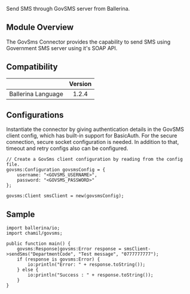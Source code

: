 Send SMS through GovSMS server from Ballerina.

## Module Overview

The GovSms Connector provides the capability to send SMS using Government SMS server using it's SOAP API. 

## Compatibility
|                     |    Version           |
|:-------------------:|:--------------------:|
| Ballerina Language  | 1.2.4                |

## Configurations

Instantiate the connector by giving authentication details in the GovSMS client config, which has built-in support 
for BasicAuth. For the secure connection, secure socket configuration is needed. In addition to that, timeout and 
retry configs also can be configured.

```ballerina
// Create a GovSms client configuration by reading from the config file.
govsms:Configuration govsmsConfig = {
    username: "<GOVSMS_USERNAME>",
    password: "<GOVSMS_PASSWORD>"
};

govsms:Client smsClient = new(govsmsConfig);
```

## Sample

```ballerina
import ballerina/io;
import chamil/govsms;

public function main() {
    govsms:Response|govsms:Error response = smsClient->sendSms("DepartmentCode", "Test message", "0777777777");
    if (response is govsms:Error) {
        io:println("Error: " + response.toString());
    } else {
        io:println("Success : " + response.toString());
    }
}
```
